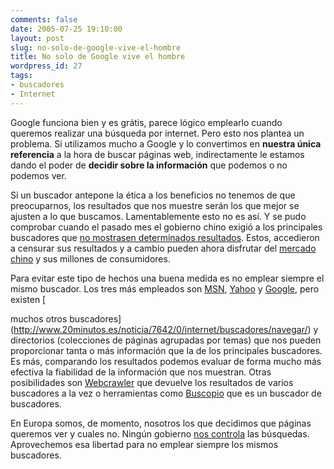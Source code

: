 ```yaml
---
comments: false
date: 2005-07-25 19:10:00
layout: post
slug: no-solo-de-google-vive-el-hombre
title: No solo de Google vive el hombre
wordpress_id: 27
tags:
- buscadores
- Internet
---
```


Google funciona bien y es grátis, parece lógico emplearlo cuando
queremos realizar una búsqueda por internet. Pero esto nos plantea
un problema. Si utilizamos mucho a Google y lo convertimos en
**nuestra única referencia** a la hora de buscar
páginas web, indirectamente le estamos dando el poder de **decidir sobre la información** que podemos o no
podemos ver.




Si un buscador antepone la ética a los beneficios no tenemos de
que preocuparnos, los resultados que nos muestre serán los que
mejor se ajusten a lo que buscamos. Lamentablemente esto no es así.
Y se pudo comprobar cuando el pasado mes el gobierno chino exigió a
los principales buscadores que [no mostrasen
determinados resultados](http://www.baquia.com/noticias.php?id=9821). Estos, accedieron a censurar sus
resultados y a cambio pueden ahora disfrutar del [
mercado chino](http://www.elmundo.es/navegante/2005/06/22/esociedad/1119440224.html) y sus millones de consumidores.




Para evitar este tipo de hechos una buena medida es no emplear
siempre el mismo buscador. Los tres más empleados son [MSN](http://www.msn.es/), [Yahoo](http://www.yahoo.es) y [Google](http://www.google.es), pero existen [

muchos otros buscadores](http://www.20minutos.es/noticia/7642/0/internet/buscadores/navegar/) y directorios (colecciones de páginas
agrupadas por temas) que nos pueden proporcionar tanta o más
información que la de los principales buscadores. Es más,
comparando los resultados podemos evaluar de forma mucho más
efectiva la fiabilidad de la información que nos muestran. Otras
posibilidades son [Webcrawler](http://www.webcrawler.com/) que devuelve los
resultados de varios buscadores a la vez o herramientas como
[Buscopio](http://www.buscopio.net) que es un buscador
de buscadores.




En Europa somos, de momento, nosotros los que decidimos que
páginas queremos ver y cuales no. Ningún gobierno [nos controla](http://www.rsf.org/article.php3?id_article=14073)
las búsquedas. Aprovechemos esa libertad para no emplear siempre
los mismos buscadores.

